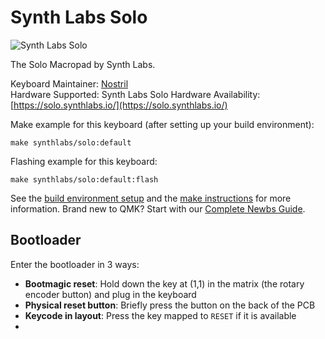 # Synth Labs Solo

![Synth Labs Solo](https://i.imgur.com/uVUtfks.png)

The Solo Macropad by Synth Labs.

Keyboard Maintainer: [Nostril](https://github.com/hongaaronc)  
Hardware Supported: Synth Labs Solo
Hardware Availability: [https://solo.synthlabs.io/](https://solo.synthlabs.io/)

Make example for this keyboard (after setting up your build environment):

    make synthlabs/solo:default
    
Flashing example for this keyboard:

    make synthlabs/solo:default:flash

See the [build environment setup](https://docs.qmk.fm/#/getting_started_build_tools) and the [make instructions](https://docs.qmk.fm/#/getting_started_make_guide) for more information. Brand new to QMK? Start with our [Complete Newbs Guide](https://docs.qmk.fm/#/newbs).

## Bootloader

Enter the bootloader in 3 ways:

* **Bootmagic reset**: Hold down the key at (1,1) in the matrix (the rotary encoder button) and plug in the keyboard
* **Physical reset button**: Briefly press the button on the back of the PCB
* **Keycode in layout**: Press the key mapped to `RESET` if it is available
* 
